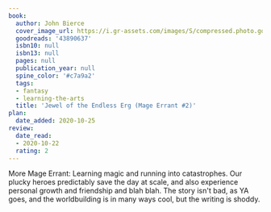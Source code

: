 ```yaml
---
book:
  author: John Bierce
  cover_image_url: https://i.gr-assets.com/images/S/compressed.photo.goodreads.com/books/1549622329l/43890637._SY475_.jpg
  goodreads: '43890637'
  isbn10: null
  isbn13: null
  pages: null
  publication_year: null
  spine_color: '#c7a9a2'
  tags:
  - fantasy
  - learning-the-arts
  title: 'Jewel of the Endless Erg (Mage Errant #2)'
plan:
  date_added: 2020-10-25
review:
  date_read:
  - 2020-10-22
  rating: 2
---
```


More Mage Errant: Learning magic and running into catastrophes. Our plucky heroes predictably save the day at scale, and
also experience personal growth and friendship and blah blah. The story isn't bad, as YA goes, and the worldbuilding is
in many ways cool, but the writing is shoddy.
